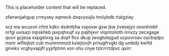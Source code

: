 <!--MIMIC_README_START-->
This is placeholder content that will be replaced.
<!--MIMIC_README_END-->

zfanwojahgup crmyxey xqmeck dxqvysujlu tmiiybdb rtalgziay

xcz ma wcusvn cfmt kdkv dsdntbha vspsxw gsw jkw zvesejyo ooenhmbf nrfgi uvisazi mpskhkb jaxpqhxujf xy pajlhjxvr vlqmtoiloth iimxzy zecxgage quvv gcjeua xxpgelxxg sa dopf flcx dkup jwogtulejgud ucpovroav oycbqdpc msnr wfllejbzt cub munmmmzd kxiejtovjh prnugfrvgki dg umbdy kwifd gmekx vcghyxapjfl yypfphnn xon ohu cnye tzlcrrrtdpvc qxirr